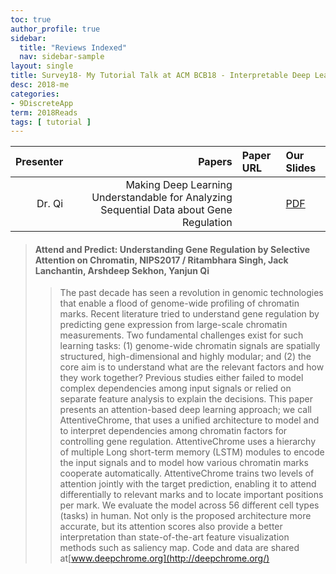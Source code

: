 ```yaml
---
toc: true
author_profile: true
sidebar:
  title: "Reviews Indexed"
  nav: sidebar-sample
layout: single
title: Survey18- My Tutorial Talk at ACM BCB18 - Interpretable Deep Learning for Genomics
desc: 2018-me
categories:
- 9DiscreteApp
term: 2018Reads
tags: [ tutorial ]
---
```



| Presenter | Papers | Paper URL| Our Slides |
| -----: | ---------------------------: | :----- | :----- |
| Dr. Qi | Making Deep Learning Understandable for Analyzing Sequential Data about Gene Regulation |         |  [PDF]({{site.baseurl}}/MoreTalksTeam18/20180229-deepBio-BCBtutorial.pdf) |

<!--excerpt.good-->

> #### Attend and Predict: Understanding Gene Regulation by Selective Attention on Chromatin, NIPS2017 / Ritambhara Singh, Jack Lanchantin, Arshdeep Sekhon, Yanjun Qi
>> The past decade has seen a revolution in genomic technologies that enable a flood of genome-wide profiling of chromatin marks. Recent literature tried to understand gene regulation by predicting gene expression from large-scale chromatin measurements. Two fundamental challenges exist for such learning tasks: (1) genome-wide chromatin signals are spatially structured, high-dimensional and highly modular; and (2) the core aim is to understand what are the relevant factors and how they work together? Previous studies either failed to model complex dependencies among input signals or relied on separate feature analysis to explain the decisions. This paper presents an attention-based deep learning approach; we call AttentiveChrome, that uses a unified architecture to model and to interpret dependencies among chromatin factors for controlling gene regulation. AttentiveChrome uses a hierarchy of multiple Long short-term memory (LSTM) modules to encode the input signals and to model how various chromatin marks cooperate automatically. AttentiveChrome trains two levels of attention jointly with the target prediction, enabling it to attend differentially to relevant marks and to locate important positions per mark. We evaluate the model across 56 different cell types (tasks) in human. Not only is the proposed architecture more accurate, but its attention scores also provide a better interpretation than state-of-the-art feature visualization methods such as saliency map. 
Code and data are shared at[www.deepchrome.org](http://deepchrome.org/) 